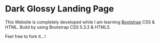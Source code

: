 # Dark Glossy Landing Page
This Website is completely developed while I am learning <a href="https://getbootstrap.com">Bootstrap</a> CSS & HTML. Build by using Bootstrap CSS 5.3.3 & HTML5.

Feel free to fork it...!
